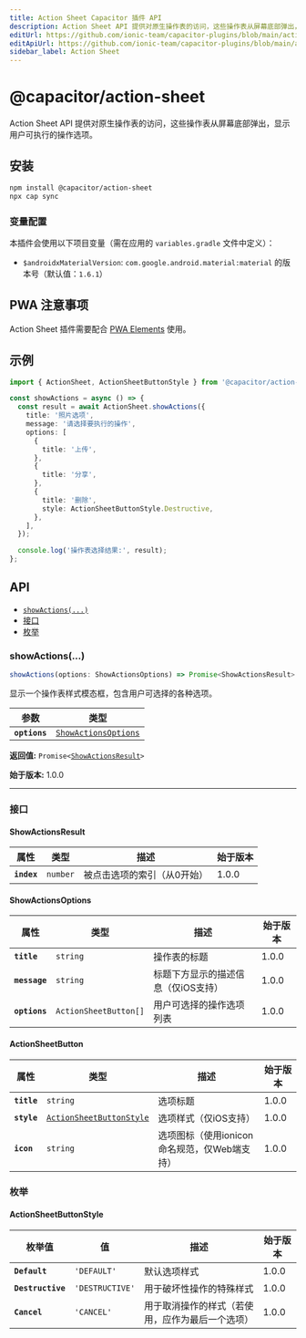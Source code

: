 ```yaml
---
title: Action Sheet Capacitor 插件 API
description: Action Sheet API 提供对原生操作表的访问，这些操作表从屏幕底部弹出，显示用户可执行的操作选项。
editUrl: https://github.com/ionic-team/capacitor-plugins/blob/main/action-sheet/README.md
editApiUrl: https://github.com/ionic-team/capacitor-plugins/blob/main/action-sheet/src/definitions.ts
sidebar_label: Action Sheet
---
```


# @capacitor/action-sheet

Action Sheet API 提供对原生操作表的访问，这些操作表从屏幕底部弹出，显示用户可执行的操作选项。

## 安装

```bash
npm install @capacitor/action-sheet
npx cap sync
```

### 变量配置

本插件会使用以下项目变量（需在应用的 `variables.gradle` 文件中定义）：

- `$androidxMaterialVersion`: `com.google.android.material:material` 的版本号（默认值：`1.6.1`）

## PWA 注意事项

Action Sheet 插件需要配合 [PWA Elements](https://capacitorjs.com/docs/web/pwa-elements) 使用。

## 示例

```typescript
import { ActionSheet, ActionSheetButtonStyle } from '@capacitor/action-sheet';

const showActions = async () => {
  const result = await ActionSheet.showActions({
    title: '照片选项',
    message: '请选择要执行的操作',
    options: [
      {
        title: '上传',
      },
      {
        title: '分享',
      },
      {
        title: '删除',
        style: ActionSheetButtonStyle.Destructive,
      },
    ],
  });

  console.log('操作表选择结果:', result);
};
```

## API

<docgen-index>

* [`showActions(...)`](#showactions)
* [接口](#interfaces)
* [枚举](#enums)

</docgen-index>

<docgen-api>


### showActions(...)

```typescript
showActions(options: ShowActionsOptions) => Promise<ShowActionsResult>
```

显示一个操作表样式模态框，包含用户可选择的各种选项。

| 参数          | 类型                                                                  |
| ------------- | --------------------------------------------------------------------- |
| **`options`** | <code><a href="#showactionsoptions">ShowActionsOptions</a></code>     |

**返回值:** <code>Promise&lt;<a href="#showactionsresult">ShowActionsResult</a>&gt;</code>

**始于版本:** 1.0.0

--------------------


### 接口


#### ShowActionsResult

| 属性          | 类型                | 描述                                      | 始于版本 |
| ------------- | ------------------- | ----------------------------------------- | -------- |
| **`index`**   | <code>number</code> | 被点击选项的索引（从0开始）               | 1.0.0    |


#### ShowActionsOptions

| 属性            | 类型                             | 描述                                                                  | 始于版本 |
| --------------- | -------------------------------- | --------------------------------------------------------------------- | -------- |
| **`title`**     | <code>string</code>              | 操作表的标题                                                          | 1.0.0    |
| **`message`**   | <code>string</code>              | 标题下方显示的描述信息（仅iOS支持）                                   | 1.0.0    |
| **`options`**   | <code>ActionSheetButton[]</code> | 用户可选择的操作选项列表                                              | 1.0.0    |


#### ActionSheetButton

| 属性          | 类型                                                                      | 描述                                                                                   | 始于版本 |
| ------------- | ------------------------------------------------------------------------- | -------------------------------------------------------------------------------------- | -------- |
| **`title`**   | <code>string</code>                                                       | 选项标题                                                                               | 1.0.0    |
| **`style`**   | <code><a href="#actionsheetbuttonstyle">ActionSheetButtonStyle</a></code> | 选项样式（仅iOS支持）                                                                  | 1.0.0    |
| **`icon`**    | <code>string</code>                                                       | 选项图标（使用ionicon命名规范，仅Web端支持）                                           | 1.0.0    |


### 枚举


#### ActionSheetButtonStyle

| 枚举值             | 值                        | 描述                                                                                   | 始于版本 |
| ------------------ | ------------------------- | -------------------------------------------------------------------------------------- | -------- |
| **`Default`**      | <code>'DEFAULT'</code>    | 默认选项样式                                                                           | 1.0.0    |
| **`Destructive`**  | <code>'DESTRUCTIVE'</code>| 用于破坏性操作的特殊样式                                                               | 1.0.0    |
| **`Cancel`**       | <code>'CANCEL'</code>     | 用于取消操作的样式（若使用，应作为最后一个选项）                                       | 1.0.0    |

</docgen-api>